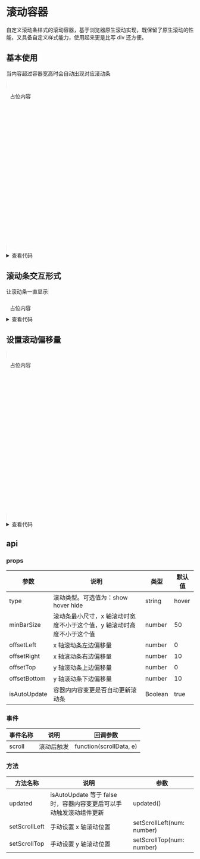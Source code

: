 # 滚动容器

自定义滚动条样式的滚动容器，基于浏览器原生滚动实现，既保留了原生滚动的性能，又具备自定义样式能力，使用起来更是比写 div 还方便。

## 基本使用

当内容超过容器宽高时会自动出现对应滚动条

<script setup>
  // 这个 demo1 重复了多次，复制修改的时候容易漏掉
  import scrollBar from '../../../src/components/scrollBar/index.vue'
</script>

<scrollBar style="border:solid #eee 1px;height:300px">
  <div style="width: 1500px;height: 400px;padding:10px">占位内容</div>
</scrollBar>

<details>
  <summary>查看代码</summary>

```vue{4}
<template>
  <scrollBar style="border:solid #eee 1px;height:300px">
    <div style="width: 1500px;height: 400px;padding:10px">占位内容</div>
  </scrollBar>
</template>

<script setup>
  import scrollBar from 'lib-agile/es/components/scrollBar/index.vue.js'
  import 'lib-agile/es/components/scrollBar/index.css'
</script>
```

</details>

## 滚动条交互形式

让滚动条一直显示
<scrollBar type="show" style="border:solid #eee 1px;height:200px">

  <div style="width: 1500px;padding:10px">占位内容</div>
</scrollBar>

<details>
  <summary>查看代码</summary>

```vue{4}
<template>
  <scrollBar type="show" style="border:solid #eee 1px;height:200px">
    <div style="width: 1500px;padding:10px">占位内容</div>
  </scrollBar>
</template>

<script setup>
  import scrollBar from 'lib-agile/es/components/scrollBar/index.vue.js'
  import 'lib-agile/es/components/scrollBar/index.css'
</script>
```

</details>

## 设置滚动偏移量

<scrollBar type="show" :offsetLeft="50" :offsetRight="50" :offsetTop="50" :offsetBottom="50" style="border:solid #eee 1px;height:300px">

  <div style="width: 1500px;height: 400px;padding:10px">
    占位内容
    <div style="text-align: right;">占位内容</div>
  </div>
</scrollBar>
<details>
  <summary>查看代码</summary>

```vue{4}
<template>
  <scrollBar type="show" :offsetLeft="50" :offsetRight="50" :offsetTop="50" :offsetBottom="50" style="border:solid #eee 1px;height:300px">
    <div style="width: 1500px;height: 400px;padding:10px">
      占位内容
      <div style="text-align: right;">占位内容</div>
    </div>
  </scrollBar>
</template>

<script setup>
  import scrollBar from 'lib-agile/es/components/scrollBar/index.vue.js'
  import 'lib-agile/es/components/scrollBar/index.css'
</script>
```

</details>

## api

### props

| 参数         | 说明                                                                   | 类型    | 默认值 |
| ------------ | ---------------------------------------------------------------------- | ------- | ------ |
| type         | 滚动类型。可选值为：show hover hide                                    | string  | hover  |
| minBarSize   | 滚动条最小尺寸，x 轴滚动时宽度不小于这个值，y 轴滚动时高度不小于这个值 | number  | 50     |
| offsetLeft   | x 轴滚动条左边偏移量                                                   | number  | 0      |
| offsetRight  | x 轴滚动条右边偏移量                                                   | number  | 10     |
| offsetTop    | y 轴滚动条上边偏移量                                                   | number  | 0      |
| offsetBottom | y 轴滚动条下边偏移量                                                   | number  | 10     |
| isAutoUpdate | 容器内内容变更是否自动更新滚动条                                       | Boolean | true   |

### 事件

| 事件名称 | 说明       | 回调参数                |
| -------- | ---------- | ----------------------- |
| scroll   | 滚动后触发 | function(scrollData, e) |

### 方法

| 方法名称      | 说明                                                               | 参数                       |
| ------------- | ------------------------------------------------------------------ | -------------------------- |
| updated       | isAutoUpdate 等于 false 时，容器内容变更后可以手动触发滚动组件更新 | updated()                  |
| setScrollLeft | 手动设置 x 轴滚动位置                                              | setScrollLeft(num: number) |
| setScrollTop  | 手动设置 y 轴滚动位置                                              | setScrollTop(num: number)  |
